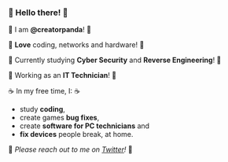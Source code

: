 ### 👋 Hello there! 👋 
:panda_face: I am **@creatorpanda**! :panda_face:

:revolving_hearts: **Love** coding, networks and hardware! :revolving_hearts:

:seedling: Currently studying **Cyber Security** and **Reverse Engineering**! :seedling:

:construction_worker: Working as an **IT Technician**! :construction_worker:

:coffee: In my free time, I: :coffee:
- study **coding**,
- create games **bug fixes**,
- create **software for PC technicians** and
- **fix devices** people break, at home. 

:love_letter: *Please reach out to me on [Twitter](https://twitter.com/creatorpanda)!* :love_letter:

<!---
creatorpanda/creatorpanda is a ✨ special ✨ repository because its `README.md` (this file) appears on your GitHub profile.
You can click the Preview link to take a look at your changes.

editor's note: wow, that is so sweet <3  !!! 
--->
